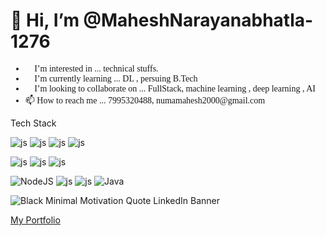 <link rel="preconnect" href="https://fonts.googleapis.com">
<link rel="preconnect" href="https://fonts.gstatic.com" crossorigin>
<link href="https://fonts.googleapis.com/css2?family=Montserrat&display=swap" rel="stylesheet">

<h1>👋 Hi, I’m @MaheshNarayanabhatla-1276</h1>
<ul style="font-family:Montserrat;">
<li>👀 I’m interested in ... technical stuffs.</li>
<li>🌱 I’m currently learning ... DL , persuing B.Tech</li>
<li>💞️ I’m looking to collaborate on ...   FullStack, machine learning , deep learning , AI </li>
<li>📫 How to reach me ...    7995320488, numamahesh2000@gmail.com</li>
</ul>

Tech Stack
<br/>
<!--- javascript --->
![js](https://img.shields.io/badge/javascript-grey?style=for-the-badge&logo=javascript) ![js](https://img.shields.io/badge/python-grey?style=for-the-badge&logo=python) ![js](https://img.shields.io/badge/django-grey?style=for-the-badge&logo=django) ![js](https://img.shields.io/badge/react-grey?style=for-the-badge&logo=react) 
<!--- mysql --->
![js](https://img.shields.io/badge/mysql-grey?style=for-the-badge&logo=mysql) ![js](https://img.shields.io/badge/sklearn-grey?style=for-the-badge&logo=scikit-learn) ![js](https://img.shields.io/badge/tensorflow-grey?style=for-the-badge&logo=tensorflow)
<!--- node --->
![NodeJS](https://img.shields.io/badge/node.js-6DA55F?style=for-the-badge&logo=node.js&logoColor=white) ![js](https://img.shields.io/badge/c-grey?style=for-the-badge&logo=c) ![js](https://img.shields.io/badge/c++-grey?style=for-the-badge&logo=cplusplus) ![Java](https://img.shields.io/badge/java-%23ED8B00.svg?style=for-the-badge&logo=openjdk&logoColor=white)


![Black Minimal Motivation Quote LinkedIn Banner](https://github.com/MaheshNarayanabhatla-1276/MaheshNarayanabhatla-1276/assets/66712941/41bc1570-c66d-4f3e-9116-a22eb4745796)

<a href="https://maheshnarayanabhatla.42web.io">  My Portfolio</a> 



<!---
MaheshNarayanabhatla-1276/MaheshNarayanabhatla-1276 is a ✨ special ✨ repository because its `README.md` (this file) appears on your GitHub profile.
You can click the Preview link to take a look at your changes.
--->
